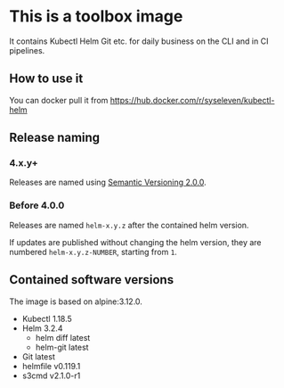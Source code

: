 # This is a toolbox image

It contains Kubectl Helm Git etc. for daily business on the CLI and in CI
pipelines.

## How to use it

You can docker pull it from <https://hub.docker.com/r/syseleven/kubectl-helm>

## Release naming

### 4.x.y+

Releases are named using [Semantic Versioning 2.0.0](https://semver.org/spec/v2.0.0.html).

### Before 4.0.0

Releases are named `helm-x.y.z` after the contained helm version.

If updates are published without changing the helm version,
they are numbered `helm-x.y.z-NUMBER`, starting from `1`.

## Contained software versions

The image is based on alpine:3.12.0.

* Kubectl 1.18.5
* Helm 3.2.4
  * helm diff latest
  * helm-git latest
* Git latest
* helmfile v0.119.1
* s3cmd v2.1.0-r1

